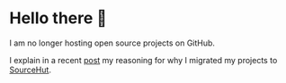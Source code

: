 # Hello there 👋

I am no longer hosting open source projects on GitHub.

I explain in a recent [post](https://loganconnolly.com/post/goodbye-github/) my reasoning for why I migrated my projects to [SourceHut](https://sr.ht/~loges).

